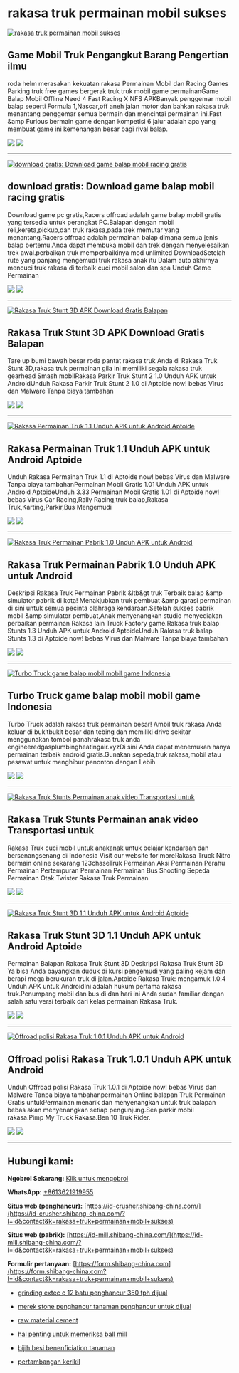 # rakasa truk permainan mobil sukses

<a href="https://swt.shibang-china.com/?l=id&img&k=rakasa+truk+permainan+mobil+sukses" target="_blank">![rakasa truk permainan mobil sukses](http://static.shibang-china.com/all-800x300/924.jpg)</a>

## Game Mobil Truk Pengangkut Barang Pengertian ilmu
roda helm merasakan kekuatan rakasa Permainan Mobil dan Racing Games Parking truk free games bergerak truk truk mobil game permainanGame Balap Mobil Offline Need 4 Fast Racing X NFS APKBanyak penggemar mobil balap seperti Formula 1,Nascar,off aneh jalan motor dan bahkan rakasa truk menantang penggemar semua bermain dan mencintai permainan ini.Fast &amp Furious bermain game dengan kompetisi 6 jalur adalah apa yang membuat game ini kemenangan besar bagi rival balap.


<a href="https://whatsapp.shibangsoft.com/WhatsApp.php" target="_blank" title="WhatsApp">![](http://static.shibang-china.com/icon/whatsapp.png)</a> <a href="https://swt.shibang-china.com/?l=id&icon&k=rakasa+truk+permainan+mobil+sukses" target="_blank">![](http://static.shibang-china.com/icon/chat-id.png)</a>

---

<a href="https://swt.shibang-china.com/?l=id&img&k=rakasa+truk+permainan+mobil+sukses" target="_blank">![download gratis: Download game balap mobil racing gratis](http://static.shibang-china.com/all-800x300/53.jpg)</a>

## download gratis: Download game balap mobil racing gratis
Download game pc gratis,Racers offroad adalah game balap mobil gratis yang tersedia untuk perangkat PC.Balapan dengan mobil reli,kereta,pickup,dan truk rakasa,pada trek memutar yang menantang.Racers offroad adalah permainan balap dimana semua jenis balap bertemu.Anda dapat membuka mobil dan trek dengan menyelesaikan trek awal.perbaikan truk memperbaikinya mod unlimited DownloadSetelah rute yang panjang mengemudi truk rakasa anak itu Dalam auto akhirnya mencuci truk rakasa di terbaik cuci mobil salon dan spa Unduh Game Permainan


<a href="https://whatsapp.shibangsoft.com/WhatsApp.php" target="_blank" title="WhatsApp">![](http://static.shibang-china.com/icon/whatsapp.png)</a> <a href="https://swt.shibang-china.com/?l=id&icon&k=rakasa+truk+permainan+mobil+sukses" target="_blank">![](http://static.shibang-china.com/icon/chat-id.png)</a>

---

<a href="https://swt.shibang-china.com/?l=id&img&k=rakasa+truk+permainan+mobil+sukses" target="_blank">![Rakasa Truk Stunt 3D APK Download Gratis Balapan](http://static.shibang-china.com/all-800x300/946.jpg)</a>

## Rakasa Truk Stunt 3D APK Download Gratis Balapan
Tare up bumi bawah besar roda pantat rakasa truk Anda di Rakasa Truk Stunt 3D,rakasa truk permainan gila ini memiliki segala rakasa truk gearhead Smash mobilRakasa Parkir Truk Stunt 2 1.0 Unduh APK untuk AndroidUnduh Rakasa Parkir Truk Stunt 2 1.0 di Aptoide now! bebas Virus dan Malware Tanpa biaya tambahan


<a href="https://whatsapp.shibangsoft.com/WhatsApp.php" target="_blank" title="WhatsApp">![](http://static.shibang-china.com/icon/whatsapp.png)</a> <a href="https://swt.shibang-china.com/?l=id&icon&k=rakasa+truk+permainan+mobil+sukses" target="_blank">![](http://static.shibang-china.com/icon/chat-id.png)</a>

---

<a href="https://swt.shibang-china.com/?l=id&img&k=rakasa+truk+permainan+mobil+sukses" target="_blank">![Rakasa Permainan Truk 1.1 Unduh APK untuk Android Aptoide](http://static.shibang-china.com/all-800x300/145.jpg)</a>

## Rakasa Permainan Truk 1.1 Unduh APK untuk Android Aptoide
Unduh Rakasa Permainan Truk 1.1 di Aptoide now! bebas Virus dan Malware Tanpa biaya tambahanPermainan Mobil Gratis 1.01 Unduh APK untuk Android AptoideUnduh 3.33 Permainan Mobil Gratis 1.01 di Aptoide now! bebas Virus Car Racing,Rally Racing,truk balap,Rakasa Truk,Karting,Parkir,Bus Mengemudi


<a href="https://whatsapp.shibangsoft.com/WhatsApp.php" target="_blank" title="WhatsApp">![](http://static.shibang-china.com/icon/whatsapp.png)</a> <a href="https://swt.shibang-china.com/?l=id&icon&k=rakasa+truk+permainan+mobil+sukses" target="_blank">![](http://static.shibang-china.com/icon/chat-id.png)</a>

---

<a href="https://swt.shibang-china.com/?l=id&img&k=rakasa+truk+permainan+mobil+sukses" target="_blank">![Rakasa Truk Permainan Pabrik 1.0 Unduh APK untuk Android](http://static.shibang-china.com/all-800x300/710.jpg)</a>

## Rakasa Truk Permainan Pabrik 1.0 Unduh APK untuk Android
Deskripsi Rakasa Truk Permainan Pabrik &ltb&gt truk Terbaik balap &amp simulator pabrik di kota! Menakjubkan truk pembuat &amp garasi permainan di sini untuk semua pecinta olahraga kendaraan.Setelah sukses pabrik mobil &amp simulator pembuat,Anak menyenangkan studio menyediakan perbaikan permainan Rakasa lain Truck Factory game.Rakasa truk balap Stunts 1.3 Unduh APK untuk Android AptoideUnduh Rakasa truk balap Stunts 1.3 di Aptoide now! bebas Virus dan Malware Tanpa biaya tambahan


<a href="https://whatsapp.shibangsoft.com/WhatsApp.php" target="_blank" title="WhatsApp">![](http://static.shibang-china.com/icon/whatsapp.png)</a> <a href="https://swt.shibang-china.com/?l=id&icon&k=rakasa+truk+permainan+mobil+sukses" target="_blank">![](http://static.shibang-china.com/icon/chat-id.png)</a>

---

<a href="https://swt.shibang-china.com/?l=id&img&k=rakasa+truk+permainan+mobil+sukses" target="_blank">![Turbo Truck game balap mobil mobil game Indonesia](http://static.shibang-china.com/all-800x300/1179.jpg)</a>

## Turbo Truck game balap mobil mobil game Indonesia
Turbo Truck adalah rakasa truk permainan besar! Ambil truk rakasa Anda keluar di bukitbukit besar dan tebing dan memiliki drive sekitar menggunakan tombol panahrakasa truk anda engineeredgasplumbingheatingair.xyzDi sini Anda dapat menemukan hanya permainan terbaik android gratis.Gunakan sepeda,truk rakasa,mobil atau pesawat untuk menghibur penonton dengan Lebih


<a href="https://whatsapp.shibangsoft.com/WhatsApp.php" target="_blank" title="WhatsApp">![](http://static.shibang-china.com/icon/whatsapp.png)</a> <a href="https://swt.shibang-china.com/?l=id&icon&k=rakasa+truk+permainan+mobil+sukses" target="_blank">![](http://static.shibang-china.com/icon/chat-id.png)</a>

---

<a href="https://swt.shibang-china.com/?l=id&img&k=rakasa+truk+permainan+mobil+sukses" target="_blank">![Rakasa Truk Stunts Permainan anak video Transportasi untuk](http://static.shibang-china.com/all-800x300/514.jpg)</a>

## Rakasa Truk Stunts Permainan anak video Transportasi untuk
Rakasa Truk cuci mobil untuk anakanak untuk belajar kendaraan dan bersenangsenang di Indonesia Visit our website for moreRakasa Truck Nitro bermain online sekarang 123chaseTruk Permainan Aksi Permainan Perahu Permainan Pertempuran Permainan Permainan Bus Shooting Sepeda Permainan Otak Twister Rakasa Truk Permainan


<a href="https://whatsapp.shibangsoft.com/WhatsApp.php" target="_blank" title="WhatsApp">![](http://static.shibang-china.com/icon/whatsapp.png)</a> <a href="https://swt.shibang-china.com/?l=id&icon&k=rakasa+truk+permainan+mobil+sukses" target="_blank">![](http://static.shibang-china.com/icon/chat-id.png)</a>

---

<a href="https://swt.shibang-china.com/?l=id&img&k=rakasa+truk+permainan+mobil+sukses" target="_blank">![Rakasa Truk Stunt 3D 1.1 Unduh APK untuk Android Aptoide](http://static.shibang-china.com/all-800x300/83.jpg)</a>

## Rakasa Truk Stunt 3D 1.1 Unduh APK untuk Android Aptoide
Permainan Balapan Rakasa Truk Stunt 3D Deskripsi Rakasa Truk Stunt 3D Ya bisa Anda bayangkan duduk di kursi pengemudi yang paling kejam dan berapi mega berukuran truk di jalan.Aptoide Rakasa Truk: mengamuk 1.0.4 Unduh APK untuk AndroidIni adalah hukum pertama rakasa truk.Penumpang mobil dan bus di dan hari ini Anda sudah familiar dengan salah satu versi terbaik dari kelas permainan Rakasa Truk.


<a href="https://whatsapp.shibangsoft.com/WhatsApp.php" target="_blank" title="WhatsApp">![](http://static.shibang-china.com/icon/whatsapp.png)</a> <a href="https://swt.shibang-china.com/?l=id&icon&k=rakasa+truk+permainan+mobil+sukses" target="_blank">![](http://static.shibang-china.com/icon/chat-id.png)</a>

---

<a href="https://swt.shibang-china.com/?l=id&img&k=rakasa+truk+permainan+mobil+sukses" target="_blank">![Offroad polisi Rakasa Truk 1.0.1 Unduh APK untuk Android](http://static.shibang-china.com/all-800x300/1363.jpg)</a>

## Offroad polisi Rakasa Truk 1.0.1 Unduh APK untuk Android
Unduh Offroad polisi Rakasa Truk 1.0.1 di Aptoide now! bebas Virus dan Malware Tanpa biaya tambahanpermainan Online balapan Truk Permainan Gratis untukPermainan menarik dan menyenangkan untuk truk balapan bebas akan menyenangkan setiap pengunjung.Sea parkir mobil rakasa.Pimp My Truck Rakasa.Ben 10 Truk Rider.


<a href="https://whatsapp.shibangsoft.com/WhatsApp.php" target="_blank" title="WhatsApp">![](http://static.shibang-china.com/icon/whatsapp.png)</a> <a href="https://swt.shibang-china.com/?l=id&icon&k=rakasa+truk+permainan+mobil+sukses" target="_blank">![](http://static.shibang-china.com/icon/chat-id.png)</a>

---
## Hubungi kami:

**Ngobrol Sekarang:** [Klik untuk mengobrol](https://swt.shibang-china.com?l=id&contact&k=rakasa+truk+permainan+mobil+sukses)

**WhatsApp:**  [+8613621919955](https://whatsapp.shibangsoft.com/WhatsApp.php)

**Situs web (penghancur):** [https://id-crusher.shibang-china.com/](https://id-crusher.shibang-china.com/?l=id&contact&k=rakasa+truk+permainan+mobil+sukses)

**Situs web (pabrik):** [https://id-mill.shibang-china.com/](https://id-mill.shibang-china.com/?l=id&contact&k=rakasa+truk+permainan+mobil+sukses)

**Formulir pertanyaan:** [https://form.shibang-china.com](https://form.shibang-china.com?l=id&contact&k=rakasa+truk+permainan+mobil+sukses)

* [grinding extec c 12 batu penghancur 350 tph dijual](../35/grinding%20extec%20c%2012%20batu%20penghancur%20350%20tph%20dijual.md)

* [merek stone penghancur tanaman penghancur untuk dijual](../34/merek%20stone%20penghancur%20tanaman%20penghancur%20untuk%20dijual.md)

* [raw material cement](../35/raw%20material%20cement.md)

* [hal penting untuk memeriksa ball mill](../39/hal%20penting%20untuk%20memeriksa%20ball%20mill.md)

* [bijih besi benenficiation tanaman](../31/bijih%20besi%20benenficiation%20tanaman.md)

* [pertambangan kerikil](../40/pertambangan%20kerikil.md)